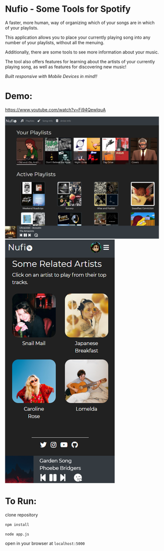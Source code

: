 # Nufio - Some Tools for Spotify

A faster, more human, way of organizing which of your songs are in which of your playlists.

This application allows you to place your currently playing song into any number of your playlists, without all the menuing.

Additionally, there are some tools to see more information about your music.

The tool also offers features for learning about the artists of your currently playing song, as well as features for discovering new music!

*Built responsive with Mobile Devices in mind!!*

# Demo:
https://www.youtube.com/watch?v=Fj94QewlquA

![PC View](https://github.com/JaimeNufio/Playlist-Organizer/blob/master/assets/screenshot.png?raw=true)
![Mobile1](https://github.com/JaimeNufio/Playlist-Organizer/blob/master/assets/mobile-artist-discover.png)

# To Run:

clone repository

`npm install`

`node app.js`

open in your browser at `localhost:5000`